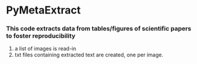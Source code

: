 # PyMetaExtract

### This code extracts data from tables/figures of scientific papers to foster reproducibility  

1) a list of images is read-in 
2) txt files containing extracted text are created, one per image. 
